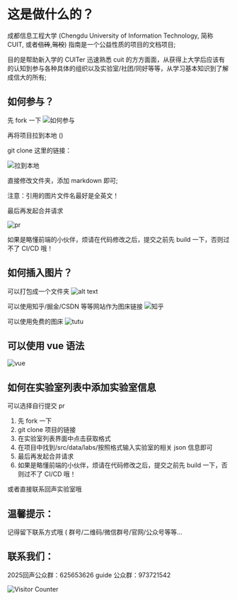 # 这是做什么的？

成都信息工程大学 (Chengdu University of Information Technology, 简称 CUIT, 或者~~信砖~~,~~驾校~~) 指南是一个公益性质的项目的文档项目;

目的是帮助新入学的 CUITer 迅速熟悉 cuit 的方方面面，从获得上大学后应该有的认知到参与各种具体的组织以及实验室/社团/同好等等，从学习基本知识到了解成信大的所有;

## 如何参与？

先 fork 一下
![如何参与](./static/fork.png)

再将项目拉到本地 ()

git clone 这里的链接：

![拉到本地](./static/clone.png)

直接修改文件夹，添加 markdown 即可;

注意：引用的图片文件名最好是全英文！

最后再发起合并请求

![pr](./static/pr.png)

如果是略懂前端的小伙伴，烦请在代码修改之后，提交之前先 build 一下，否则过不了 CI/CD 哦！

## 如何插入图片？

可以打包成一个文件夹
![alt text](./static/push.png)

可以使用知乎/掘金/CSDN 等等网站作为图床链接
![知乎](./static/知乎.png)

可以使用免费的图床
![tutu](./static/tutu.png)

## 可以使用 vue 语法

![vue](./static/vuelang.png)

## 如何在实验室列表中添加实验室信息

可以选择自行提交 pr

1. 先 fork 一下
2. git clone 项目的链接
3. 在实验室列表界面中点击获取格式
4. 在项目中找到/src/data/labs/按照格式输入实验室的相关 json 信息即可
5. 最后再发起合并请求
6. 如果是略懂前端的小伙伴，烦请在代码修改之后，提交之前先 build 一下，否则过不了 CI/CD 哦！

或者直接联系回声实验室哦

## 温馨提示：

记得留下联系方式哦 (
群号/二维码/微信群号/官网/公众号等等...

## 联系我们：

2025回声公众群：625653626
guide 公众群：973721542

![Visitor Counter](https://count.getloli.com/get/@cuit-guide?theme=moebooru)
